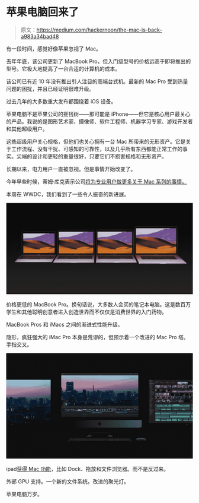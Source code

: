 # 苹果电脑回来了

> 原文：<https://medium.com/hackernoon/the-mac-is-back-a983a34bad48>

有一段时间，感觉好像苹果忽视了 Mac。

去年年底，该公司更新了 MacBook Pro，但入门级型号的价格远高于即将推出的型号。它极大地提高了一台合适的计算机的成本。

该公司已有近 10 年没有推出引人注目的高端台式机。最新的 Mac Pro 受到热量问题的困扰，并且已经证明很难升级。

过去几年的大多数重大发布都围绕着 iOS 设备。

苹果电脑不是苹果公司的摇钱树——那可能是 iPhone——但它是核心用户最关心的产品。我说的是图形艺术家、摄像师、软件工程师、机器学习专家、游戏开发者和其他超级用户。

这些超级用户关心规格，但他们也关心拥有一台 Mac 所带来的无形资产。它是关于工作流程、没有干扰、可感知的可靠性，以及几乎所有东西都能正常工作的事实。尖端的设计和更轻的重量很好，只要它们不损害规格和无形资产。

长期以来，电力用户一直被忽视。但是事情开始改变了。

今年早些时候，蒂姆·库克表示公司[将为专业用户做更多关于 Mac 系列的事情。](https://www.macrumors.com/2017/02/28/apple-ceo-tim-cook-pro-creative-area-important/)

本周在 WWDC，我们看到了一些令人振奋的新进展。

![](img/ac97de71feee12154bfe33d2b10cca81.png)

价格更低的 MacBook Pro。换句话说，大多数人会买的笔记本电脑。这是数百万学生和其他聪明创意者进入创造世界而不仅仅是消费世界的入门药物。

MacBook Pros 和 iMacs 之间的渐进式性能升级。

隐形，疯狂强大的 iMac Pro 本身是荒谬的，但预示着一个改进的 Mac Pro 塔。手指交叉。

![](img/fd6a1827edaf5c35a5147d7a6c731f64.png)

ipad[获得 Mac 功能](https://www.theverge.com/2017/6/5/15742702/ios-11-first-impressions-wwdc-2017)，比如 Dock、拖放和文件浏览器。而不是反过来。

外部 GPU 支持。一个新的文件系统。改进的聚光灯。

苹果电脑万岁。